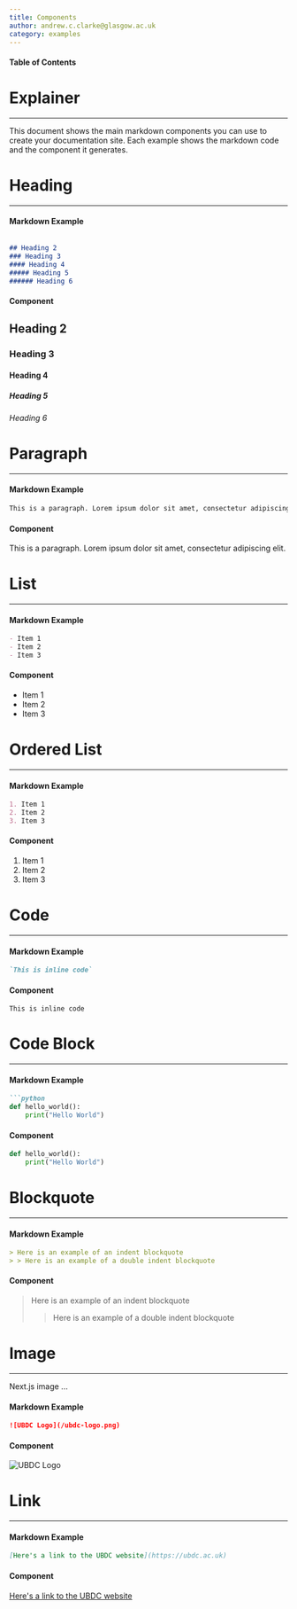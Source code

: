 ```yaml
---
title: Components
author: andrew.c.clarke@glasgow.ac.uk
category: examples
---
```


#### Table of Contents


# Explainer 
-------------------------
This document shows the main markdown components you can use to create your documentation site. Each example shows the markdown code and the component it generates.

# Heading
-------------------------
#### Markdown Example
```markdown

## Heading 2
### Heading 3
#### Heading 4
##### Heading 5
###### Heading 6
```
#### Component

## Heading 2
### Heading 3
#### Heading 4
##### Heading 5
###### Heading 6

# Paragraph
-------------------------
#### Markdown Example
```markdown
This is a paragraph. Lorem ipsum dolor sit amet, consectetur adipiscing elit. 
```
#### Component
This is a paragraph. Lorem ipsum dolor sit amet, consectetur adipiscing elit.

# List
-------------------------
#### Markdown Example
```markdown
- Item 1
- Item 2
- Item 3
```
#### Component
- Item 1
- Item 2
- Item 3

# Ordered List
-------------------------
#### Markdown Example
```markdown
1. Item 1
2. Item 2
3. Item 3
```
#### Component
1. Item 1
2. Item 2
3. Item 3

# Code
-------------------------
#### Markdown Example
```markdown
`This is inline code`
```
#### Component
`This is inline code`
    
# Code Block
-------------------------
#### Markdown Example
```markdown
```python
def hello_world():
    print("Hello World")
``````

#### Component
```python
def hello_world():
    print("Hello World")
```


# Blockquote
-------------------------
#### Markdown Example
```markdown
> Here is an example of an indent blockquote
> > Here is an example of a double indent blockquote
```
#### Component
> Here is an example of an indent blockquote
> > Here is an example of a double indent blockquote
>

# Image
-------------------------
Next.js image ... 
#### Markdown Example
```markdown
![UBDC Logo](/ubdc-logo.png)
```
#### Component
![UBDC Logo](/ubdc-logo.png)


# Link
-------------------------
#### Markdown Example
```markdown
[Here's a link to the UBDC website](https://ubdc.ac.uk)
```
#### Component
[Here's a link to the UBDC website](https://ubdc.ac.uk)
